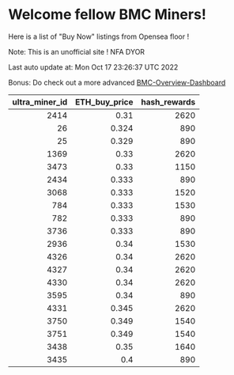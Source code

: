 # Welcome fellow BMC Miners!
Here is a list of "Buy Now" listings from Opensea floor !

Note: This is an unofficial site ! NFA DYOR

Last auto update at: Mon Oct 17 23:26:37 UTC 2022

Bonus: Do check out a more advanced [BMC-Overview-Dashboard](https://dune.com/defifunk/BMC-Overview-Dashboard)


|   ultra_miner_id |   ETH_buy_price |   hash_rewards |
|-----------------:|----------------:|---------------:|
|             2414 |           0.31  |           2620 |
|               26 |           0.324 |            890 |
|               25 |           0.329 |            890 |
|             1369 |           0.33  |           2620 |
|             3473 |           0.33  |           1150 |
|             2434 |           0.333 |            890 |
|             3068 |           0.333 |           1520 |
|              784 |           0.333 |           1530 |
|              782 |           0.333 |            890 |
|             3736 |           0.333 |            890 |
|             2936 |           0.34  |           1530 |
|             4326 |           0.34  |           2620 |
|             4327 |           0.34  |           2620 |
|             4330 |           0.34  |           2620 |
|             3595 |           0.34  |            890 |
|             4331 |           0.345 |           2620 |
|             3750 |           0.349 |           1540 |
|             3751 |           0.349 |           1540 |
|             3438 |           0.35  |           1640 |
|             3435 |           0.4   |            890 |